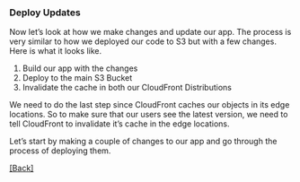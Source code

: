 ### **Deploy Updates**
Now let’s look at how we make changes and update our app. The process is very similar to how we deployed our code to S3 but with a few changes. Here is what it looks like.

1. Build our app with the changes
2. Deploy to the main S3 Bucket
3. Invalidate the cache in both our CloudFront Distributions

We need to do the last step since CloudFront caches our objects in its edge locations. So to make sure that our users see the latest version, we need to tell CloudFront to invalidate it’s cache in the edge locations.

Let’s start by making a couple of changes to our app and go through the process of deploying them.


[[Back]](https://github.com/jspHansen/serverless-react-aws)

